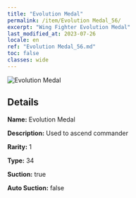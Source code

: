 ```yaml
---
title: "Evolution Medal"
permalink: /item/Evolution Medal_56/
excerpt: "Wing Fighter Evolution Medal"
last_modified_at: 2023-07-26
locale: en
ref: "Evolution Medal_56.md"
toc: false
classes: wide
---
```



 ![Evolution Medal](/images/item/Evolution_Medal_p.png)



## Details

 **Name:** Evolution Medal 

 **Description:** Used to ascend commander

 **Rarity:** 1 

 **Type:** 34 

 **Suction:** true 

 **Auto Suction:** false 


